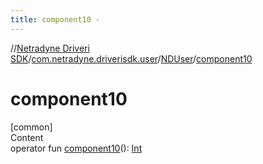 ```yaml
---
title: component10 -
---
```

//[Netradyne Driveri SDK](../../index.md)/[com.netradyne.driverisdk.user](../index.md)/[NDUser](index.md)/[component10](component10.md)



# component10  
[common]  
Content  
operator fun [component10](component10.md)(): [Int](https://kotlinlang.org/api/latest/jvm/stdlib/kotlin/-int/index.html)  



